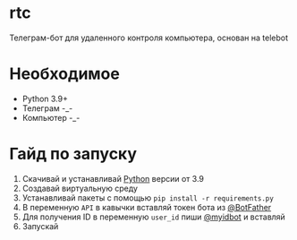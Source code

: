 # rtc
Телеграм-бот для удаленного контроля компьютера, основан на telebot

# Необходимое

- Python 3.9+
- Телеграм -_-
- Компьютер -_-

# Гайд по запуску

1. Скачивай и устанавливай [Python](https://www.python.org) версии от 3.9
2. Создавай виртуальную среду
3. Устанавливай пакеты с помощью `pip install -r requirements.py`
4. В переменную `API` в кавычки вставляй токен бота из [@BotFather](https://t.me/botfather)
5. Для получения ID в переменную `user_id` пиши [@myidbot](https://t.me/myidbot) и вставляй
6. Запускай
